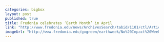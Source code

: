 ```yaml
---
categories: bigbox
layout: post
published: true
title: Fredonia celebrates ‘Earth Month’ in April
link: "http://www.fredonia.edu/news/ArchivesSearch/tabid/1101/ctl/ArticleView/mid/1878/articleId/5310/Fredonia_celebrates_Earth_Month.aspx"
imageUrl: "http://www.fredonia.edu/gogreen/earthweek/No%20Impact%20Week%20Logo.JPG"
---
```


